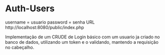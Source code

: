 ﻿# Auth-Users
 username = usuario
 password = senha
 URL http://localhost:8080/public/index.php

 Implementação de um CRUDE de Login básico com um usuario ja criado no banco de dados,
 utilizando um token e o validando, mantendo a requisição no cabeçalho.
 
